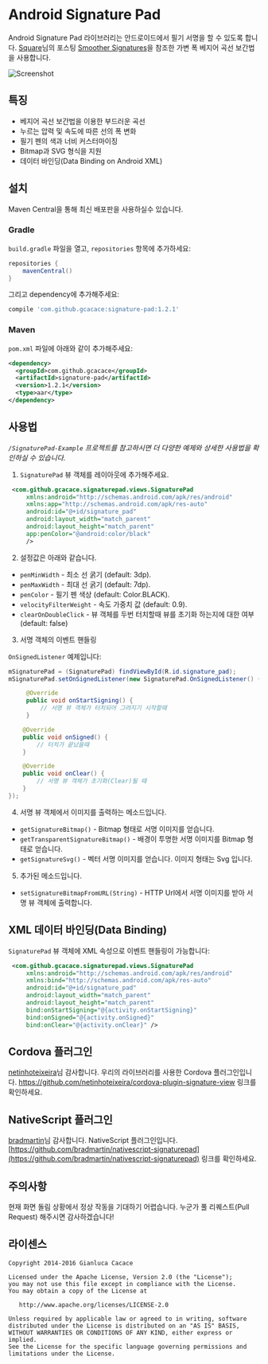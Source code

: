 Android Signature Pad
====================

Android Signature Pad 라이브러리는 안드로이드에서 필기 서명을 할 수 있도록 합니다.
[Square](https://squareup.com)님의 포스팅 [Smoother Signatures](http://corner.squareup.com/2012/07/smoother-signatures.html)을 참조한 가변 폭 베지어 곡선 보간법을 사용합니다.

![Screenshot](https://github.com/gcacace/android-signaturepad/raw/master/header.png)

## 특징
 * 베지어 곡선 보간법을 이용한 부드러운 곡선
 * 누르는 압력 및 속도에 따른 선의 폭 변화
 * 필기 펜의 색과 너비 커스터마이징
 * Bitmap과 SVG 형식을 지원
 * 데이터 바인딩(Data Binding on Android XML)

## 설치

Maven Central을 통해 최신 배포판을 사용하실수 있습니다.

### Gradle

`build.gradle` 파일을 열고, `repositories` 항목에 추가하세요:
```gradle
repositories {
    mavenCentral()
}
```
그리고 dependency에 추가해주세요:
```gradle
compile 'com.github.gcacace:signature-pad:1.2.1'
```

### Maven

`pom.xml` 파일에 아래와 같이 추가해주세요:
```xml
<dependency>
  <groupId>com.github.gcacace</groupId>
  <artifactId>signature-pad</artifactId>
  <version>1.2.1</version>
  <type>aar</type>
</dependency>
```

## 사용법

*`/SignaturePad-Example` 프로젝트를 참고하시면 더 다양한 예제와 상세한 사용법을 확인하실 수 있습니다.*

1. `SignaturePad` 뷰 객체를 레이아웃에 추가해주세요.
```xml
 <com.github.gcacace.signaturepad.views.SignaturePad
     xmlns:android="http://schemas.android.com/apk/res/android"
     xmlns:app="http://schemas.android.com/apk/res-auto"
     android:id="@+id/signature_pad"
     android:layout_width="match_parent"
     android:layout_height="match_parent"
     app:penColor="@android:color/black"
     />
```

2. 설정값은 아래와 같습니다.
 * `penMinWidth` - 최소 선 굵기 (default: 3dp).
 * `penMaxWidth` - 최대 선 굵기 (default: 7dp).
 * `penColor` - 필기 펜 색상 (default: Color.BLACK).
 * `velocityFilterWeight` - 속도 가중치 값 (default: 0.9).
 * `clearOnDoubleClick` - 뷰 객체를 두번 터치할때 뷰를 초기화 하는지에 대한 여부 (default: false)

3. 서명 객체의 이벤트 핸들링

 `OnSignedListener` 예제입니다:
 ```java
 mSignaturePad = (SignaturePad) findViewById(R.id.signature_pad);
 mSignaturePad.setOnSignedListener(new SignaturePad.OnSignedListener() {

      @Override
      public void onStartSigning() {
          // 서명 뷰 객체가 터치되어 그려지기 시작할때
      }

     @Override
     public void onSigned() {
         // 터치가 끝났을때
     }

     @Override
     public void onClear() {
         // 서명 뷰 객체가 초기화(Clear)될 때
     }
 });
 ```

4. 서명 뷰 객체에서 이미지를 출력하는 메소드입니다.
 * `getSignatureBitmap()` - Bitmap 형태로 서명 이미지를 얻습니다.
 * `getTransparentSignatureBitmap()` - 배경이 투명한 서명 이미지를 Bitmap 형태로 얻습니다.
 * `getSignatureSvg()` - 벡터 서명 이미지를 얻습니다. 이미지 형태는 Svg 입니다.
 
5. 추가된 메소드입니다.
 * `setSignatureBitmapFromURL(String)` - HTTP Url에서 서명 이미지를 받아 서명 뷰 객체에 출력합니다.

## XML 데이터 바인딩(Data Binding)

`SignaturePad` 뷰 객체에 XML 속성으로 이벤트 핸들링이 가능합니다:

```xml
 <com.github.gcacace.signaturepad.views.SignaturePad
     xmlns:android="http://schemas.android.com/apk/res/android"
     xmlns:bind="http://schemas.android.com/apk/res-auto"
     android:id="@+id/signature_pad"
     android:layout_width="match_parent"
     android:layout_height="match_parent"
     bind:onStartSigning="@{activity.onStartSigning}"
     bind:onSigned="@{activity.onSigned}"
     bind:onClear="@{activity.onClear}" />
```

## Cordova 플러그인

[netinhoteixeira](https://github.com/netinhoteixeira/)님 감사합니다.
우리의 라이브러리를 사용한 Cordova 플러그인입니다.
https://github.com/netinhoteixeira/cordova-plugin-signature-view 링크를 확인하세요.

## NativeScript 플러그인
[bradmartin](https://github.com/bradmartin)님 감사합니다.
NativeScript 플러그인입니다.
[https://github.com/bradmartin/nativescript-signaturepad](https://github.com/bradmartin/nativescript-signaturepad) 링크를 확인하세요.

## 주의사항

현재 화면 돌림 상황에서 정상 작동을 기대하기 어렵습니다.
누군가 풀 리퀘스트(Pull Request) 해주시면 감사하겠습니다!

## 라이센스

    Copyright 2014-2016 Gianluca Cacace

    Licensed under the Apache License, Version 2.0 (the "License");
    you may not use this file except in compliance with the License.
    You may obtain a copy of the License at

       http://www.apache.org/licenses/LICENSE-2.0

    Unless required by applicable law or agreed to in writing, software
    distributed under the License is distributed on an "AS IS" BASIS,
    WITHOUT WARRANTIES OR CONDITIONS OF ANY KIND, either express or implied.
    See the License for the specific language governing permissions and
    limitations under the License.
